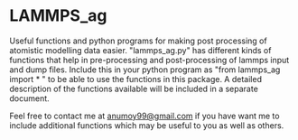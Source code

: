 # LAMMPS_ag
Useful functions and python programs for making post processing of atomistic modelling data easier.
"lammps_ag.py" has different kinds of functions that help in pre-processing and post-processing of lammps input and dump files. 
Include this in your python program as "from lammps_ag import * " to be able to use the functions in this package.
A detailed description of the functions available will be included in a separate document.

Feel free to contact me at anumoy99@gmail.com if you have want me to include additional functions which may be useful to you as well as others.
